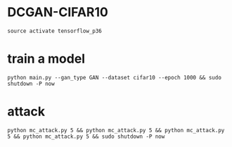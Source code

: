 # DCGAN-CIFAR10

```
source activate tensorflow_p36
```

# train a model
```
python main.py --gan_type GAN --dataset cifar10 --epoch 1000 && sudo shutdown -P now
```

# attack
```
python mc_attack.py 5 && python mc_attack.py 5 && python mc_attack.py 5 && python mc_attack.py 5 && sudo shutdown -P now
```